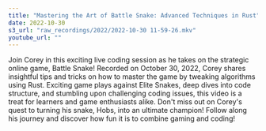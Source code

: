 ```yaml
---
title: "Mastering the Art of Battle Snake: Advanced Techniques in Rust" "
date: 2022-10-30
s3_url: "raw_recordings/2022/2022-10-30 11-59-26.mkv"
youtube_url: ""
---
```



Join Corey in this exciting live coding session as he takes on the strategic online game, Battle Snake! Recorded on October 30, 2022, Corey shares insightful tips and tricks on how to master the game by tweaking algorithms using Rust. Exciting game plays against Elite Snakes, deep dives into code structure, and stumbling upon challenging coding issues, this video is a treat for learners and game enthusiasts alike. Don't miss out on Corey's quest to turning his snake, Hobs, into an ultimate champion! Follow along his journey and discover how fun it is to combine gaming and coding!

